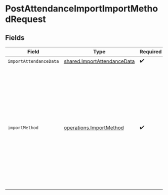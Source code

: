 # PostAttendanceImportImportMethodRequest


## Fields

| Field                                                                                                                                                                                                                                                                        | Type                                                                                                                                                                                                                                                                         | Required                                                                                                                                                                                                                                                                     | Description                                                                                                                                                                                                                                                                  |
| ---------------------------------------------------------------------------------------------------------------------------------------------------------------------------------------------------------------------------------------------------------------------------- | ---------------------------------------------------------------------------------------------------------------------------------------------------------------------------------------------------------------------------------------------------------------------------- | ---------------------------------------------------------------------------------------------------------------------------------------------------------------------------------------------------------------------------------------------------------------------------- | ---------------------------------------------------------------------------------------------------------------------------------------------------------------------------------------------------------------------------------------------------------------------------- |
| `importAttendanceData`                                                                                                                                                                                                                                                       | [shared.ImportAttendanceData](../../../sdk/models/shared/importattendancedata.md)                                                                                                                                                                                            | :heavy_check_mark:                                                                                                                                                                                                                                                           | N/A                                                                                                                                                                                                                                                                          |
| `importMethod`                                                                                                                                                                                                                                                               | [operations.ImportMethod](../../../sdk/models/operations/importmethod.md)                                                                                                                                                                                                    | :heavy_check_mark:                                                                                                                                                                                                                                                           | Indicates if the provided data should be processed via an aggregation engine or immediately. <ul>Aggregate - will add the logs to a temporary location, and an aggregation job will process the data asynchronously.</ul><ul>Immediate - will insert the records as-is.</ul> |